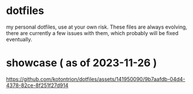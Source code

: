 # dotfiles
my personal dotfiles, use at your own risk.
These files are always evolving, there are currently a few issues with them, which probably will be fixed eventually.

# showcase ( as of 2023-11-26 )


https://github.com/kotontrion/dotfiles/assets/141950090/9b7aafdb-04d4-4378-82ce-8f251f27d914

